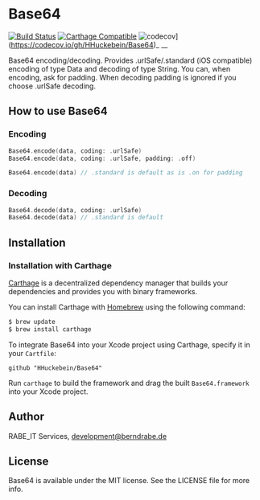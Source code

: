# Base64

[![Build Status](https://travis-ci.org/HHuckebein/Base64.svg?branch=master)](https://travis-ci.org/HHuckebein/Base64)
[![Carthage Compatible](https://img.shields.io/badge/Carthage-compatible-4BC51D.svg?style=flat)](https://github.com/Carthage/Carthage)
![codecov](https://codecov.io/gh/HHuckebein/Base64/branch/master/graph/badge.svg)](https://codecov.io/gh/HHuckebein/Base64)_
__
 
Base64 encoding/decoding.
Provides .urlSafe/.standard (iOS compatible) encoding of type Data and decoding of type String.
You can, when encoding, ask for padding.
When decoding padding is ignored if you choose .urlSafe decoding.
 
## How to use Base64
### Encoding
```swift
Base64.encode(data, coding: .urlSafe)
Base64.encode(data, coding: .urlSafe, padding: .off)

Base64.encode(data) // .standard is default as is .on for padding
```

### Decoding
```swift
Base64.decode(data, coding: .urlSafe)
Base64.decode(data) // .standard is default
```
## Installation

### Installation with Carthage

[Carthage](https://github.com/Carthage/Carthage) is a decentralized dependency manager that builds your dependencies and provides you with binary frameworks.

You can install Carthage with [Homebrew](http://brew.sh/) using the following command:

```bash
$ brew update
$ brew install carthage
```

To integrate Base64 into your Xcode project using Carthage, specify it in your `Cartfile`:

```ogdl
github "HHuckebein/Base64"
```

Run `carthage` to build the framework and drag the built `Base64.framework` into your Xcode project.


## Author

RABE_IT Services, development@berndrabe.de

## License

Base64 is available under the MIT license. See the LICENSE file for more info.
